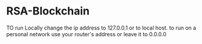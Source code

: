 # RSA-Blockchain

TO run Locally change the ip address to 127.0.0.1 or to local host.
to run on a personal network use your router's address or leave it to 0.0.0.0

